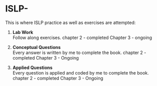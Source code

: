 # ISLP-
This is where ISLP practice as well as exercises are attempted:

1. **Lab Work**  
   Follow along exercises.
   chapter 2 - completed
   Chapter 3 - ongoing

3. **Conceptual Questions**  
   Every answer is written by me to complete the book.
   chapter 2 - completed
   Chapter 3 - Ongoing

5. **Applied Questions**  
   Every question is applied and coded by me to complete the book.
   chapter 2 - completed
   Chapter 3 - Ongoing
